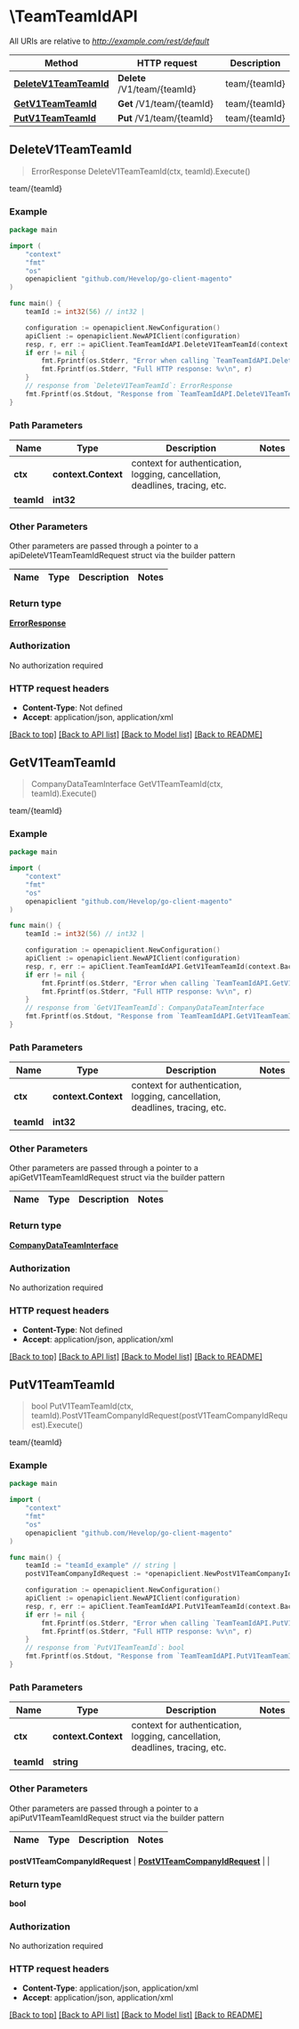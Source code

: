 # \TeamTeamIdAPI

All URIs are relative to *http://example.com/rest/default*

Method | HTTP request | Description
------------- | ------------- | -------------
[**DeleteV1TeamTeamId**](TeamTeamIdAPI.md#DeleteV1TeamTeamId) | **Delete** /V1/team/{teamId} | team/{teamId}
[**GetV1TeamTeamId**](TeamTeamIdAPI.md#GetV1TeamTeamId) | **Get** /V1/team/{teamId} | team/{teamId}
[**PutV1TeamTeamId**](TeamTeamIdAPI.md#PutV1TeamTeamId) | **Put** /V1/team/{teamId} | team/{teamId}



## DeleteV1TeamTeamId

> ErrorResponse DeleteV1TeamTeamId(ctx, teamId).Execute()

team/{teamId}



### Example

```go
package main

import (
	"context"
	"fmt"
	"os"
	openapiclient "github.com/Hevelop/go-client-magento"
)

func main() {
	teamId := int32(56) // int32 | 

	configuration := openapiclient.NewConfiguration()
	apiClient := openapiclient.NewAPIClient(configuration)
	resp, r, err := apiClient.TeamTeamIdAPI.DeleteV1TeamTeamId(context.Background(), teamId).Execute()
	if err != nil {
		fmt.Fprintf(os.Stderr, "Error when calling `TeamTeamIdAPI.DeleteV1TeamTeamId``: %v\n", err)
		fmt.Fprintf(os.Stderr, "Full HTTP response: %v\n", r)
	}
	// response from `DeleteV1TeamTeamId`: ErrorResponse
	fmt.Fprintf(os.Stdout, "Response from `TeamTeamIdAPI.DeleteV1TeamTeamId`: %v\n", resp)
}
```

### Path Parameters


Name | Type | Description  | Notes
------------- | ------------- | ------------- | -------------
**ctx** | **context.Context** | context for authentication, logging, cancellation, deadlines, tracing, etc.
**teamId** | **int32** |  | 

### Other Parameters

Other parameters are passed through a pointer to a apiDeleteV1TeamTeamIdRequest struct via the builder pattern


Name | Type | Description  | Notes
------------- | ------------- | ------------- | -------------


### Return type

[**ErrorResponse**](ErrorResponse.md)

### Authorization

No authorization required

### HTTP request headers

- **Content-Type**: Not defined
- **Accept**: application/json, application/xml

[[Back to top]](#) [[Back to API list]](../README.md#documentation-for-api-endpoints)
[[Back to Model list]](../README.md#documentation-for-models)
[[Back to README]](../README.md)


## GetV1TeamTeamId

> CompanyDataTeamInterface GetV1TeamTeamId(ctx, teamId).Execute()

team/{teamId}



### Example

```go
package main

import (
	"context"
	"fmt"
	"os"
	openapiclient "github.com/Hevelop/go-client-magento"
)

func main() {
	teamId := int32(56) // int32 | 

	configuration := openapiclient.NewConfiguration()
	apiClient := openapiclient.NewAPIClient(configuration)
	resp, r, err := apiClient.TeamTeamIdAPI.GetV1TeamTeamId(context.Background(), teamId).Execute()
	if err != nil {
		fmt.Fprintf(os.Stderr, "Error when calling `TeamTeamIdAPI.GetV1TeamTeamId``: %v\n", err)
		fmt.Fprintf(os.Stderr, "Full HTTP response: %v\n", r)
	}
	// response from `GetV1TeamTeamId`: CompanyDataTeamInterface
	fmt.Fprintf(os.Stdout, "Response from `TeamTeamIdAPI.GetV1TeamTeamId`: %v\n", resp)
}
```

### Path Parameters


Name | Type | Description  | Notes
------------- | ------------- | ------------- | -------------
**ctx** | **context.Context** | context for authentication, logging, cancellation, deadlines, tracing, etc.
**teamId** | **int32** |  | 

### Other Parameters

Other parameters are passed through a pointer to a apiGetV1TeamTeamIdRequest struct via the builder pattern


Name | Type | Description  | Notes
------------- | ------------- | ------------- | -------------


### Return type

[**CompanyDataTeamInterface**](CompanyDataTeamInterface.md)

### Authorization

No authorization required

### HTTP request headers

- **Content-Type**: Not defined
- **Accept**: application/json, application/xml

[[Back to top]](#) [[Back to API list]](../README.md#documentation-for-api-endpoints)
[[Back to Model list]](../README.md#documentation-for-models)
[[Back to README]](../README.md)


## PutV1TeamTeamId

> bool PutV1TeamTeamId(ctx, teamId).PostV1TeamCompanyIdRequest(postV1TeamCompanyIdRequest).Execute()

team/{teamId}



### Example

```go
package main

import (
	"context"
	"fmt"
	"os"
	openapiclient "github.com/Hevelop/go-client-magento"
)

func main() {
	teamId := "teamId_example" // string | 
	postV1TeamCompanyIdRequest := *openapiclient.NewPostV1TeamCompanyIdRequest(*openapiclient.NewCompanyDataTeamInterface()) // PostV1TeamCompanyIdRequest |  (optional)

	configuration := openapiclient.NewConfiguration()
	apiClient := openapiclient.NewAPIClient(configuration)
	resp, r, err := apiClient.TeamTeamIdAPI.PutV1TeamTeamId(context.Background(), teamId).PostV1TeamCompanyIdRequest(postV1TeamCompanyIdRequest).Execute()
	if err != nil {
		fmt.Fprintf(os.Stderr, "Error when calling `TeamTeamIdAPI.PutV1TeamTeamId``: %v\n", err)
		fmt.Fprintf(os.Stderr, "Full HTTP response: %v\n", r)
	}
	// response from `PutV1TeamTeamId`: bool
	fmt.Fprintf(os.Stdout, "Response from `TeamTeamIdAPI.PutV1TeamTeamId`: %v\n", resp)
}
```

### Path Parameters


Name | Type | Description  | Notes
------------- | ------------- | ------------- | -------------
**ctx** | **context.Context** | context for authentication, logging, cancellation, deadlines, tracing, etc.
**teamId** | **string** |  | 

### Other Parameters

Other parameters are passed through a pointer to a apiPutV1TeamTeamIdRequest struct via the builder pattern


Name | Type | Description  | Notes
------------- | ------------- | ------------- | -------------

 **postV1TeamCompanyIdRequest** | [**PostV1TeamCompanyIdRequest**](PostV1TeamCompanyIdRequest.md) |  | 

### Return type

**bool**

### Authorization

No authorization required

### HTTP request headers

- **Content-Type**: application/json, application/xml
- **Accept**: application/json, application/xml

[[Back to top]](#) [[Back to API list]](../README.md#documentation-for-api-endpoints)
[[Back to Model list]](../README.md#documentation-for-models)
[[Back to README]](../README.md)

